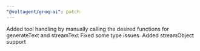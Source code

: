 ```yaml
---
"@voltagent/groq-ai": patch
---
```


Added tool handling by manually calling the desired functions for generateText and streamText
Fixed some type issues.
Added streamObject support
